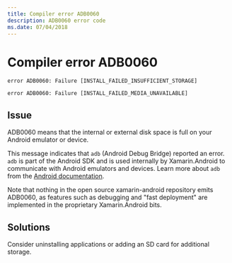```yaml
---
title: Compiler error ADB0060
description: ADB0060 error code
ms.date: 07/04/2018
---
```

# Compiler error ADB0060

```
error ADB0060: Failure [INSTALL_FAILED_INSUFFICIENT_STORAGE]
```

```
error ADB0060: Failure [INSTALL_FAILED_MEDIA_UNAVAILABLE]
```

## Issue

ADB0060 means that the internal or external disk space is full on
your Android emulator or device.

This message indicates that `adb` (Android Debug Bridge) reported an
error. `adb` is part of the Android SDK and is used internally by
Xamarin.Android to communicate with Android emulators and devices.
Learn more about `adb` from the [Android documentation][adb].

Note that nothing in the open source xamarin-android repository
emits ADB0060, as features such as debugging and "fast deployment"
are implemented in the proprietary Xamarin.Android bits.

## Solutions

Consider uninstalling applications or
adding an SD card for additional storage.

[adb]: https://developer.android.com/studio/command-line/adb
